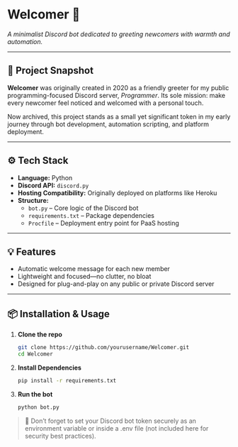 # Welcomer 👋  
*A minimalist Discord bot dedicated to greeting newcomers with warmth and automation.*

---

## 🚀 Project Snapshot  
**Welcomer** was originally created in 2020 as a friendly greeter for my public programming-focused Discord server, *Programmer*. Its sole mission: make every newcomer feel noticed and welcomed with a personal touch.  

Now archived, this project stands as a small yet significant token in my early journey through bot development, automation scripting, and platform deployment.

---

## ⚙️ Tech Stack  
- **Language:** Python  
- **Discord API:** `discord.py`  
- **Hosting Compatibility:** Originally deployed on platforms like Heroku  
- **Structure:**  
  - `bot.py` – Core logic of the Discord bot  
  - `requirements.txt` – Package dependencies  
  - `Procfile` – Deployment entry point for PaaS hosting

---

## 💡 Features  
- Automatic welcome message for each new member  
- Lightweight and focused—no clutter, no bloat  
- Designed for plug-and-play on any public or private Discord server

---

## 📦 Installation & Usage  
1. **Clone the repo**  
   ```bash
   git clone https://github.com/yourusername/Welcomer.git
   cd Welcomer
   ```
2. **Install Dependencies**
   ```bash
   pip install -r requirements.txt
   ```
3. **Run the bot**
   ```bash
   python bot.py
   ```
> 🔑 Don’t forget to set your Discord bot token securely as an environment variable or inside a .env file (not included here for security best practices).
